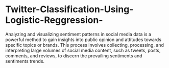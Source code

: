 # Twitter-Classification-Using-Logistic-Reggression-
Analyzing and visualizing sentiment patterns in social media data is a powerful method to gain insights into public opinion and attitudes towards specific topics or brands. This process involves collecting, processing, and interpreting large volumes of social media content, such as tweets, posts, comments, and reviews, to discern the prevailing sentiments and sentiments trends.

